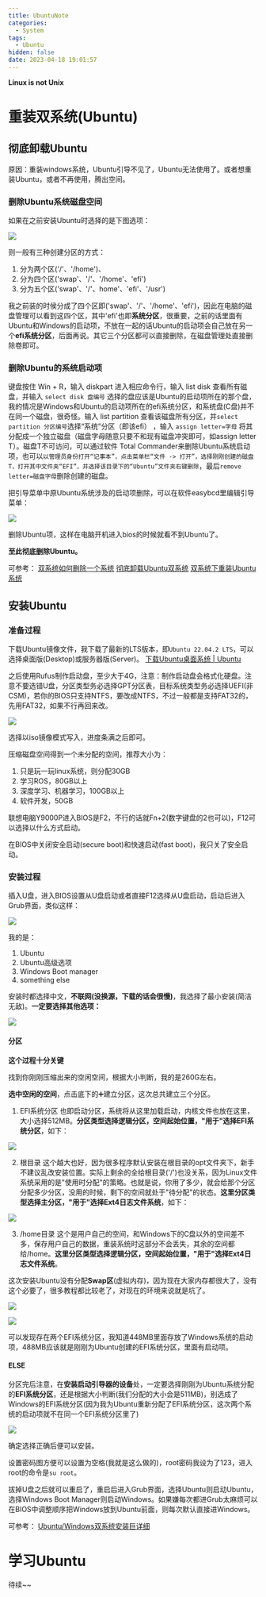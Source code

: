 ```yaml
---
title: UbuntuNote
categories:
  - System
tags:
  - Ubuntu
hidden: false
date: 2023-04-18 19:01:57
---
```


**Linux is not Unix**

<!--more-->

# 重装双系统(Ubuntu)

## 彻底卸载Ubuntu

原因：重装windows系统，Ubuntu引导不见了，Ubuntu无法使用了。或者想重装Ubuntu，或者不再使用，腾出空间。


### 删除Ubuntu系统磁盘空间

如果在之前安装Ubuntu时选择的是下图选项：

![](UbuntuNote/1.png)

则一般有三种创建分区的方式：
1. 分为两个区('/'、'/home')、
2. 分为四个区('swap'、'/'、'/home'、'efi')
3. 分为五个区('swap'、'/'、home'、'efi'、'/usr')

我之前装的时侯分成了四个区即('swap'、'/'、'/home'、'efi')，因此在电脑的磁盘管理可以看到这四个区，其中'efi'也即**系统分区**，很重要，之前的话里面有Ubuntu和Windows的启动项，不放在一起的话Ubuntu的启动项会自己放在另一个**efi系统分区**，后面再说。其它三个分区都可以直接删除，在磁盘管理处直接删除卷即可。


### 删除Ubuntu的系统启动项

键盘按住 Win + R，输入 diskpart 进入相应命令行，输入 list disk 查看所有磁盘，并输入 `select disk 盘编号` 选择的盘应该是Ubuntu的启动项所在的那个盘，我的情况是Windows和Ubuntu的启动项所在的efi系统分区，和系统盘(C盘)并不在同一个磁盘，很奇怪。输入 list partition 查看该磁盘所有分区，并`select partition 分区编号`选择“系统”分区（即该efi） ，输入 `assign letter=字母` 将其分配成一个独立磁盘（磁盘字母随意只要不和现有磁盘冲突即可，如assign letter T）。磁盘T不可访问，可以通过软件 Total Commander来删除Ubuntu系统启动项，也可以`以管理员身份打开“记事本”，点击菜单栏“文件 -> 打开”，选择刚刚创建的磁盘T，打开其中文件夹“EFI”，并选择该目录下的“Ubuntu”文件夹右键删除`，最后`remove letter=磁盘字母`删除创建的磁盘。

把引导菜单中原Ubuntu系统涉及的启动项删除，可以在软件easybcd里编辑引导菜单：

![](UbuntuNote/2.png)

删除Ubuntu项，这样在电脑开机进入bios的时候就看不到Ubuntu了。

**至此彻底删除Ubuntu。**

可参考：
[双系统如何删除一个系统](https://www.laomaotao.net/more/2021/0330/9229.html)
[彻底卸载Ubuntu双系统](https://blog.csdn.net/qq_42257666/article/details/120721561)
[双系统下重装Ubuntu系统](https://beingjay.com/2021/10/08/%E5%8F%8C%E7%B3%BB%E7%BB%9F%E4%B8%8B%E9%87%8D%E8%A3%85Ubuntu%E7%B3%BB%E7%BB%9F/)


## 安装Ubuntu

### 准备过程

下载Ubuntu镜像文件，我下载了最新的LTS版本，即`Ubuntu 22.04.2 LTS`，可以选择桌面版(Desktop)或服务器版(Server)。
[下载Ubuntu桌面系统 | Ubuntu](https://cn.Ubuntu.com/download/desktop)

之后使用Rufus制作启动盘，至少大于4G，注意：制作启动盘会格式化硬盘。注意不要选错U盘，分区类型务必选择GPT分区表，目标系统类型务必选择UEFI(非CSM)，若你的BIOS只支持NTFS，要改成NTFS，不过一般都是支持FAT32的，先用FAT32，如果不行再回来改。

![](UbuntuNote/3.png)

选择以iso镜像模式写入，进度条满之后即可。

压缩磁盘空间得到一个未分配的空间，推荐大小为：
1. 只是玩一玩linux系统，则分配30GB
2. 学习ROS，80GB以上
3. 深度学习、机器学习，100GB以上
4. 软件开发，50GB

 联想电脑Y9000P进入BIOS是F2，不行的话就Fn+2(数字键盘的2也可以)，F12可以选择以什么方式启动。

 在BIOS中关闭安全启动(secure boot)和快速启动(fast boot)，我只关了安全启动。


### 安装过程

插入U盘，进入BIOS设置从U盘启动或者直接F12选择从U盘启动，启动后进入Grub界面，类似这样：

![](UbuntuNote/4.png)

我的是：
1. Ubuntu
2. Ubuntu高级选项
3. Windows Boot manager
4. something else

安装时都选择中文，**不联网(没换源，下载的话会很慢)**，我选择了最小安装(简洁无敌)。**一定要选择其他选项：**

![](UbuntuNote/5.png)

#### 分区

**这个过程十分关键**

找到你刚刚压缩出来的空闲空间，根据大小判断，我的是260G左右。

**选中空闲的空间**，点击底下的➕建立分区，这次总共建立三个分区。
1. EFI系统分区
   也即启动分区，系统将从这里加载启动，内核文件也放在这里，大小选择512MB。**分区类型选择逻辑分区，空间起始位置，"用于"选择EFI系统分区**，如下：

![](UbuntuNote/6.png)

2. 根目录
   这个越大也好，因为很多程序默认安装在根目录的opt文件夹下，新手不建议乱改安装位置。实际上剩余的全给根目录('/')也没关系，因为Linux文件系统采用的是"使用时分配"的策略。也就是说，你用了多少，就会给那个分区分配多少分区，没用的时候，剩下的空间就处于"待分配"的状态。**这里分区类型选择主分区，"用于"选择Ext4日志文件系统**，如下：

![](UbuntuNote/7.png)

3. /home目录
   这个是用户自己的空间，和Windows下的C盘以外的空间差不多，保存用户自己的数据，重装系统时这部分不会丢失，其余的空间都给/home。**这里分区类型选择逻辑分区，空间起始位置，"用于"选择Ext4日志文件系统**。

这次安装Ubuntu没有分配**Swap区**(虚拟内存)，因为现在大家内存都很大了，没有这个必要了，很多教程都比较老了，对现在的环境来说就是坑了。

![](UbuntuNote/1.jpg)

![](UbuntuNote/8.png)

可以发现存在两个EFI系统分区，我知道448MB里面存放了Windows系统的启动项，488MB应该就是刚刚为Ubuntu创建的EFI系统分区，里面有启动项。


#### ELSE

分区完后注意，在**安装启动引导器的设备**处，一定要选择刚刚为Ubuntu系统分配的**EFI系统分区**，还是根据大小判断(我们分配的大小会是511MB)，别选成了Windows的EFI系统分区(因为我为Ubuntu重新分配了EFI系统分区，这次两个系统的启动项就不在同一个EFI系统分区里了)

![](UbuntuNote/1.jpg)

确定选择正确后便可以安装。

设置密码图方便可以设置为空格(我就是这么做的)，root密码我设为了123，进入root的命令是`su root`。

拔掉U盘之后就可以重启了，重启后进入Grub界面，选择Ubuntu则启动Ubuntu，选择Windows Boot Manager则启动Windows。如果嫌每次都进Grub太麻烦可以在BIOS中调整顺序把Windows放到Ubuntu前面，则每次默认直接进Windows。

可参考：
[Ubuntu/Windows双系统安装巨详细](https://blog.csdn.net/NeoZng/article/details/122779035)



# 学习Ubuntu

待续~~

